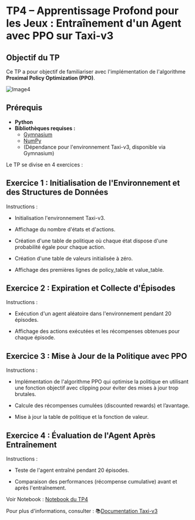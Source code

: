 # TP4 – Apprentissage Profond pour les Jeux : Entraînement d'un Agent avec PPO sur Taxi-v3

## Objectif du TP

Ce TP a pour objectif de familiariser avec l'implémentation de l'algorithme **Proximal Policy Optimization (PPO)**.

![Image4](https://www.gymlibrary.dev/_images/taxi.gif)
## Prérequis

- **Python**
- **Bibliothèques requises :**
  - [Gymnasium](https://www.gymlibrary.dev)
  - [NumPy](https://numpy.org)
  - (Dépendance pour l'environnement Taxi-v3, disponible via Gymnasium)

Le TP se divise en 4 exercices :

## Exercice 1 : Initialisation de l'Environnement et des Structures de Données
Instructions :

- Initialisation l'environnement Taxi-v3.

- Affichage du nombre d'états et d'actions.

- Création d'une table de politique où chaque état dispose d'une probabilité égale pour chaque action.

- Création d'une table de valeurs initialisée à zéro.

- Affichage des premières lignes de policy_table et value_table.

## Exercice 2 : Expiration et Collecte d'Épisodes
Instructions :

- Exécution d'un agent aléatoire dans l'environnement pendant 20 épisodes.

- Affichage des actions exécutées et les récompenses obtenues pour chaque épisode.

## Exercice 3 : Mise à Jour de la Politique avec PPO
Instructions :

- Implémentation de l'algorithme PPO qui optimise la politique en utilisant une fonction objectif avec clipping pour éviter des mises à jour trop brutales.

- Calcule des récompenses cumulées (discounted rewards) et l’avantage.
- Mise à jour la table de politique et la fonction de valeur.

## Exercice 4 : Évaluation de l'Agent Après Entraînement
Instructions :

- Teste de l'agent entraîné pendant 20 épisodes.

- Comparaison des performances (récompense cumulative) avant et après l'entraînement.

  
Voir Notebook : [Notebook du TP4](TP4.ipynb)

Pour plus d'informations, consulter : 📚[Documentation Taxi-v3](https://www.gymlibrary.dev/environments/toy_text/taxi/) 
